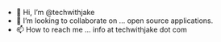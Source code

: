 - 👋 Hi, I’m @techwithjake
- 💞️ I’m looking to collaborate on ... open source applications.
- 📫 How to reach me ... info at techwithjake dot com

<!---
techwithjake/techwithjake is a ✨ special ✨ repository because its `README.md` (this file) appears on your GitHub profile.
You can click the Preview link to take a look at your changes.
--->
